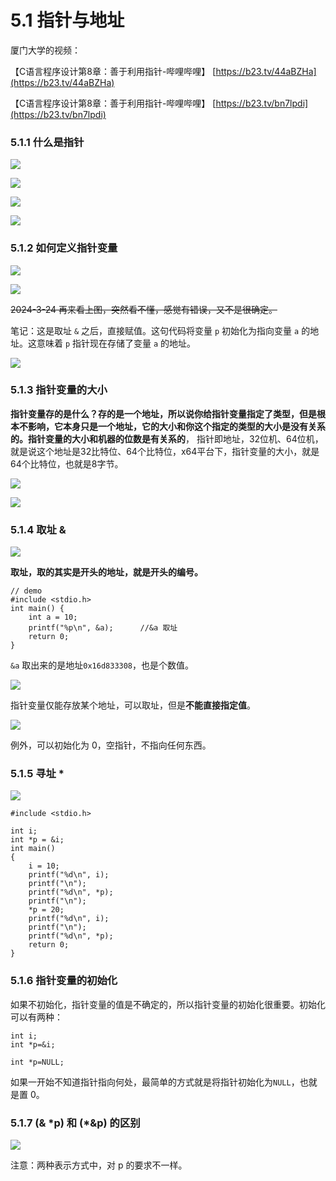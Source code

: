 # 5.1 指针与地址

厦门大学的视频：

【C语言程序设计第8章：善于利用指针-哔哩哔哩】 [https://b23.tv/44aBZHa](https://b23.tv/44aBZHa)

【C语言程序设计第8章：善于利用指针-哔哩哔哩】 [https://b23.tv/bn7lpdi](https://b23.tv/bn7lpdi)

### 5.1.1 什么是指针 <a href="#ks6wo" id="ks6wo"></a>

![](https://cdn.nlark.com/yuque/0/2024/jpeg/1171985/1705937683555-11e5d196-d782-4bcb-9f53-6bcb18f92ea8.jpeg)

![](https://cdn.nlark.com/yuque/0/2023/png/1171985/1694337760429-026416cb-a3ca-4c2b-9fbc-0950f8b7f66c.png)

![](https://cdn.nlark.com/yuque/0/2023/png/1171985/1700196138245-d29895cf-c93b-4fa1-9136-3883c7549fc3.png)

![](https://cdn.nlark.com/yuque/0/2024/jpeg/1171985/1705938228981-c331f31b-66f3-42de-8672-ff6e9896fd05.jpeg)

### 5.1.2 如何定义指针变量 <a href="#q4qv4" id="q4qv4"></a>

![](https://cdn.nlark.com/yuque/0/2024/png/1171985/1705938092598-d82d6852-474d-405c-bd41-408542f58e2c.png)

![](https://cdn.nlark.com/yuque/0/2023/png/1171985/1694350587901-ac7a3788-495a-4c20-9056-42b3609dd325.png)

~~2024-3-24  再来看上图，突然看不懂，感觉有错误，又不是很确定。~~

笔记：这是取址 `&` 之后，直接赋值。这句代码将变量 `p` 初始化为指向变量 `a` 的地址。这意味着 `p` 指针现在存储了变量 `a` 的地址。

![](https://cdn.nlark.com/yuque/0/2024/jpeg/1171985/1706322908007-9a161ac0-2fc0-454b-97e6-fada829d9f89.jpeg)

### 5.1.3 指针变量的大小 <a href="#kogi7" id="kogi7"></a>

**指针变量存的是什么？存的是一个地址，所以说你给指针变量指定了类型，但是根本不影响，它本身只是一个地址，它的大小和你这个指定的类型的大小是没有关系的。指针变量的大小和机器的位数是有关系的**， 指针即地址，32位机、64位机，就是说这个地址是32比特位、64个比特位，x64平台下，指针变量的大小，就是64个比特位，也就是8字节。

![](https://cdn.nlark.com/yuque/0/2023/png/1171985/1694354175702-40a80f95-168f-440d-a485-6c37961322c0.png)

![](https://cdn.nlark.com/yuque/0/2023/png/1171985/1694354139276-d2e2ee7e-af56-45a2-8af3-a96fc6217acc.png)

### 5.1.4 取址 & <a href="#ljbt8" id="ljbt8"></a>

![](https://cdn.nlark.com/yuque/0/2023/png/1171985/1700196529092-b7302504-124a-4b6d-b5ab-47e12fad01c3.png)

**取址，取的其实是开头的地址，就是开头的编号。**

```
// demo
#include <stdio.h>
int main() {
    int a = 10;
    printf("%p\n", &a);      //&a 取址
    return 0;
}
```

`&a` 取出来的是地址`0x16d833308`，也是个数值。

![](https://cdn.nlark.com/yuque/0/2023/png/1171985/1694337426327-193b3291-d15b-4ef8-b254-04aafd337191.png)

指针变量仅能存放某个地址，可以取址，但是**不能直接指定值**。

![](https://cdn.nlark.com/yuque/0/2024/jpeg/1171985/1706323466012-d773917d-db5b-4e18-b5d8-f553f71e7b90.jpeg)

例外，可以初始化为 0，空指针，不指向任何东西。

### 5.1.5 寻址 \* <a href="#oen2q" id="oen2q"></a>

![](https://cdn.nlark.com/yuque/0/2024/png/1171985/1705940437362-32d512e7-215e-4d73-b139-5fcd760c43f6.png)

```
#include <stdio.h>

int i;
int *p = &i;
int main()
{
    i = 10;
    printf("%d\n", i);
    printf("\n");
    printf("%d\n", *p);
    printf("\n");
    *p = 20;
    printf("%d\n", i);
    printf("\n");
    printf("%d\n", *p);
    return 0;
}
```

### 5.1.6 指针变量的初始化 <a href="#fgrb2" id="fgrb2"></a>

如果不初始化，指针变量的值是不确定的，所以指针变量的初始化很重要。初始化可以有两种：

```
int i;
int *p=&i;
```

```
int *p=NULL;
```

如果一开始不知道指针指向何处，最简单的方式就是将指针初始化为`NULL`，也就是置 0。

### 5.1.7 (& \*p) 和 (\*\&p) 的区别 <a href="#rvmwg" id="rvmwg"></a>

![](https://cdn.nlark.com/yuque/0/2024/jpeg/1171985/1706325247210-08aa33ad-0c04-4e7f-92e2-7bb112f34607.jpeg)

注意：两种表示方式中，对 p 的要求不一样。
